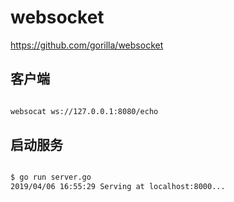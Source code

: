 # websocket

https://github.com/gorilla/websocket

## 客户端

```bash

websocat ws://127.0.0.1:8080/echo

```

## 启动服务

```bash

$ go run server.go
2019/04/06 16:55:29 Serving at localhost:8000...

```